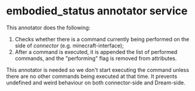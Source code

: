 # embodied_status annotator service

This annotator does the following:
1. Checks whether there is a command currently being performed on the side of *connector* (e.g. minecraft-interface);
2. After a command is executed, it is appended the list of performed commands, and the "performing" flag is removed from attributes.

This annotator is needed so we don't start executing the command unless there are no other commands being executed at that time. It prevents undefined and weird behaviour on both connector-side and Dream-side.